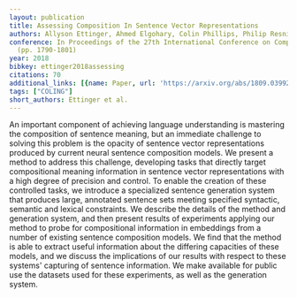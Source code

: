 ```yaml
---
layout: publication
title: Assessing Composition In Sentence Vector Representations
authors: Allyson Ettinger, Ahmed Elgohary, Colin Phillips, Philip Resnik
conference: In Proceedings of the 27th International Conference on Computational Linguistics
  (pp. 1790-1801)
year: 2018
bibkey: ettinger2018assessing
citations: 70
additional_links: [{name: Paper, url: 'https://arxiv.org/abs/1809.03992'}]
tags: ["COLING"]
short_authors: Ettinger et al.
---
```

An important component of achieving language understanding is mastering the
composition of sentence meaning, but an immediate challenge to solving this
problem is the opacity of sentence vector representations produced by current
neural sentence composition models. We present a method to address this
challenge, developing tasks that directly target compositional meaning
information in sentence vector representations with a high degree of precision
and control. To enable the creation of these controlled tasks, we introduce a
specialized sentence generation system that produces large, annotated sentence
sets meeting specified syntactic, semantic and lexical constraints. We describe
the details of the method and generation system, and then present results of
experiments applying our method to probe for compositional information in
embeddings from a number of existing sentence composition models. We find that
the method is able to extract useful information about the differing capacities
of these models, and we discuss the implications of our results with respect to
these systems' capturing of sentence information. We make available for public
use the datasets used for these experiments, as well as the generation system.